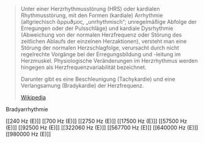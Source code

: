 > Unter einer Herzrhythmusstörung (HRS) oder kardialen Rhythmusstörung, mit den Formen (kardiale) Arrhythmie (altgriechisch ἄρρυϑμος, „unrhythmisch“; unregelmäßige Abfolge der Erregungen oder der Pulsschläge) und kardiale Dysrhythmie (Abweichung von der normalen Herzfrequenz oder Störung des zeitlichen Ablaufs der einzelnen Herzaktionen), versteht man eine Störung der normalen Herzschlagfolge, verursacht durch nicht regelrechte Vorgänge bei der Erregungsbildung und -leitung im Herzmuskel. Physiologische Veränderungen im Herzrhythmus werden hingegen als Herzfrequenzvariabilität bezeichnet.
>
> Darunter gibt es eine Beschleunigung (Tachykardie) und eine Verlangsamung (Bradykardie) der Herzfrequenz.
>
> [Wikipedia](https://de.wikipedia.org/wiki/Herzrhythmusst%C3%B6rung)

Bradyarrhythmie

[[240 Hz (E)]]
[[700 Hz (E)]]
[[2750 Hz (E)]]
[[17500 Hz (E)]]
[[57500 Hz (E)]]
[[92500 Hz (E)]]
[[322060 Hz (E)]]
[[567700 Hz (E)]]
[[640000 Hz (E)]]
[[980000 Hz (E)]]
